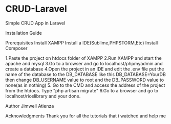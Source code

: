 # CRUD-Laravel
Simple CRUD App in Laravel

Installation Guide

Prerequisites Install XAMPP Install a IDE(Sublime,PHPSTORM,Etc) Install Composer

1.Paste the project on htdocs folder of XAMPP 
2.Run XAMPP and start the apache and mysql 
3.Go to a browser and go to localhost/phpmyadmin and create a database 
4.Open the project in an IDE and edit the .env file put the name of the database to the DB_DATABASE like this DB_DATABASE=YourDB then change DB_USERNAME value to root and the DB_PASSWORD value to none(as in nothing) 
5. Go to the CMD and access the address of the project from the htdocs. Type "php artisan migrate" 
6.Go to a browser and go to localhost/rioslibrary and your done.

Author Jimwell Atienza

Acknowledgments Thank you for all the tutorials that i watched and help me
